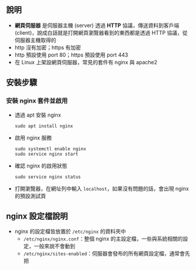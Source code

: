 ## 說明

- **網頁伺服器** 是伺服器主機 (server) 透過 **HTTP** 協議，傳送資料到客戶端 (client)，說成白話就是打開網頁瀏覽器看到的東西都是透過 HTTP 協議，從伺服器主機取得的
- http 沒有加密；https 有加密
- http 預設使用 port 80；https 預設使用 port 443
- 在 Linux 上架設網頁伺服器，常見的套件有 nginx 與 apache2

## 安裝步驟

### 安裝 nginx 套件並啟用
- 透過 apt 安裝 nginx 
	```shell
	sudo apt install nginx
	```
- 啟用 nginx 服務
	```shell
	sudo systemctl enable nginx
	sudo service nginx start
	```
- 確認 nginx 的啟用狀態
	```shell
	sudo service nginx status
	```
- 打開瀏覽器，在網址列中輸入 `localhost`，如果沒有問題的話，會出現 nginx 的預設測試頁

## nginx 設定檔說明
- nginx 的設定檔皆放置於 `/etc/nginx` 的資料夾中
	- `/etc/nginx/nginx.conf`：整個 nginx 的主設定檔，一些與系統相關的設定，一般來說不會動到
	- `/etc/nginx/sites-enabled`：伺服器會發布的所有網頁設定檔，通常會先把